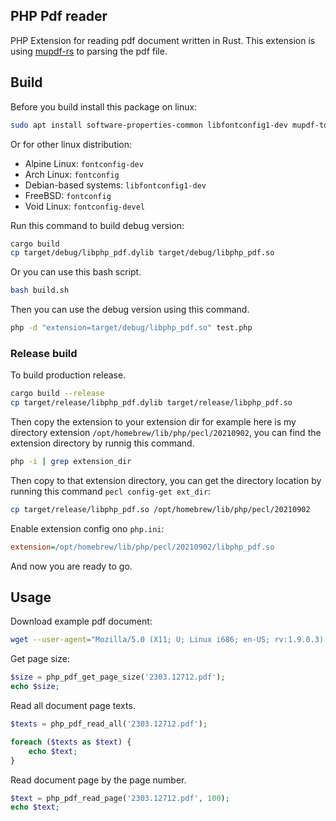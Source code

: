 ## PHP Pdf reader

PHP Extension for reading pdf document written in Rust. This extension is using [mupdf-rs](https://github.com/messense/mupdf-rs) to parsing the pdf file.

## Build

Before you build install this package on linux:

```bash
sudo apt install software-properties-common libfontconfig1-dev mupdf-tools gperf clang php8.1-dev build-essential autoconf unzip
```

Or for other linux distribution:

- Alpine Linux: `fontconfig-dev`
- Arch Linux: `fontconfig`
- Debian-based systems: `libfontconfig1-dev`
- FreeBSD: `fontconfig`
- Void Linux: `fontconfig-devel`

Run this command to build debug version:

```bash
cargo build
cp target/debug/libphp_pdf.dylib target/debug/libphp_pdf.so
```

Or you can use this bash script.

```bash
bash build.sh
```

Then you can use the debug version using this command.

```bash
php -d "extension=target/debug/libphp_pdf.so" test.php
```

### Release build

To build production release.

```bash
cargo build --release
cp target/release/libphp_pdf.dylib target/release/libphp_pdf.so
```

Then copy the extension to your extension dir for example here is my directory extension `/opt/homebrew/lib/php/pecl/20210902`, you can find the extension directory by runnig this command.

```bash
php -i | grep extension_dir
```

Then copy to that extension directory, you can get the directory location by running this command `pecl config-get ext_dir`:

```bash
cp target/release/libphp_pdf.so /opt/homebrew/lib/php/pecl/20210902
```

Enable extension config ono `php.ini`:

```ini
extension=/opt/homebrew/lib/php/pecl/20210902/libphp_pdf.so
```

And now you are ready to go.

## Usage

Download example pdf document:

```bash
wget --user-agent="Mozilla/5.0 (X11; U; Linux i686; en-US; rv:1.9.0.3) Gecko/2008092416 Firefox/3.0.3"  https://arxiv.org/pdf/2303.12712.pdf
```

Get page size:

```php
$size = php_pdf_get_page_size('2303.12712.pdf');
echo $size;
```

Read all document page texts.

```php
$texts = php_pdf_read_all('2303.12712.pdf');

foreach ($texts as $text) {
    echo $text;
}
```

Read document page by the page number.

```php
$text = php_pdf_read_page('2303.12712.pdf', 100);
echo $text;
```
